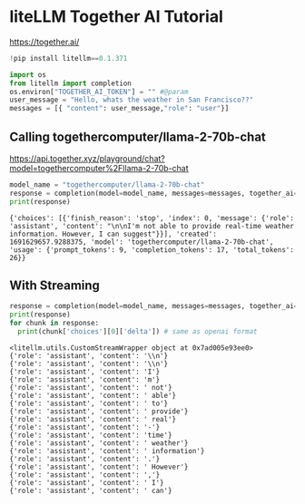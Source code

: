 # liteLLM Together AI Tutorial
https://together.ai/



```python
!pip install litellm==0.1.371
```


```python
import os
from litellm import completion
os.environ["TOGETHER_AI_TOKEN"] = "" #@param
user_message = "Hello, whats the weather in San Francisco??"
messages = [{ "content": user_message,"role": "user"}]
```

## Calling togethercomputer/llama-2-70b-chat
https://api.together.xyz/playground/chat?model=togethercomputer%2Fllama-2-70b-chat


```python
model_name = "togethercomputer/llama-2-70b-chat"
response = completion(model=model_name, messages=messages, together_ai=True)
print(response)
```

    {'choices': [{'finish_reason': 'stop', 'index': 0, 'message': {'role': 'assistant', 'content': "\n\nI'm not able to provide real-time weather information. However, I can suggest"}}], 'created': 1691629657.9288375, 'model': 'togethercomputer/llama-2-70b-chat', 'usage': {'prompt_tokens': 9, 'completion_tokens': 17, 'total_tokens': 26}}


## With Streaming


```python
response = completion(model=model_name, messages=messages, together_ai=True, stream=True)
print(response)
for chunk in response:
  print(chunk['choices'][0]['delta']) # same as openai format
```

    <litellm.utils.CustomStreamWrapper object at 0x7ad005e93ee0>
    {'role': 'assistant', 'content': '\\n'}
    {'role': 'assistant', 'content': '\\n'}
    {'role': 'assistant', 'content': 'I'}
    {'role': 'assistant', 'content': 'm'}
    {'role': 'assistant', 'content': ' not'}
    {'role': 'assistant', 'content': ' able'}
    {'role': 'assistant', 'content': ' to'}
    {'role': 'assistant', 'content': ' provide'}
    {'role': 'assistant', 'content': ' real'}
    {'role': 'assistant', 'content': '-'}
    {'role': 'assistant', 'content': 'time'}
    {'role': 'assistant', 'content': ' weather'}
    {'role': 'assistant', 'content': ' information'}
    {'role': 'assistant', 'content': '.'}
    {'role': 'assistant', 'content': ' However'}
    {'role': 'assistant', 'content': ','}
    {'role': 'assistant', 'content': ' I'}
    {'role': 'assistant', 'content': ' can'}

